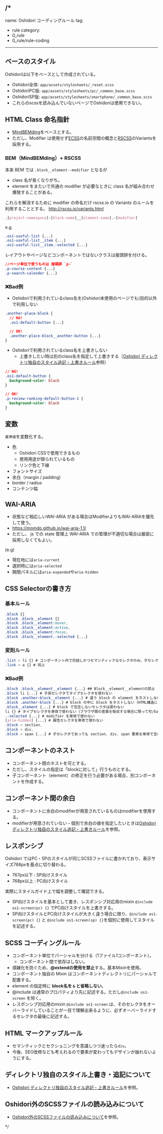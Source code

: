 /*
---
name: Oshidori コーディングルール
tag:
  - rule
category:
  - 0_rule
  - 0_rule/rule-coding
---

## ベースのスタイル

Oshidoriは以下をベースとして作成されている。

- Oshidori全体: `app/assets/stylesheets/_reset.scss`
- OshidoriPC版: `app/assets/stylesheets/pc/_common_base.scss`
- OshidoriSP版: `app/assets/stylesheets/smartphone/_common_base.scss`
- これらのscssを読み込んでいないページでOshidoriは使用できない。

## HTML Class 命名指針

- [MindBEMding](https://csswizardry.com/2013/01/mindbemding-getting-your-head-round-bem-syntax/)をベースとする。
- ただし、Modifier は使用せず[ECSS](http://ecss.io/)の名前空間の概念と[RSCSS](http://rscss.io/variants.html)のVariantsを採用する。

### BEM（MindBEMding）+ RSCSS

本来 BEM では `.block__element--modifier` となるが

- class 名が長くなりがち。
- element をまたいで共通の modifier が必要なときに class 名が組み合わせ爆発することがある。

これらを解消するために modifier の命名だけ rscss.io の Variants のルールを利用することとする。
http://rscss.io/variants.html

```css
.[project-namespace]-[block-name]__[element-name].-[modifier]
```

e.g.

```css
.os1-useful-list {...}
.os1-useful-list__item {...}
.os1-useful-list__item.-selected {...}
```

レイアウトやページなどコンポーネントではないクラスは接頭辞を付ける。

```css
//ページ単位で使うものは 接頭辞 `p-`
.p-course-content {...}
.p-search-calender {...}
```

### ❌Bad例
- Oshidoriで利用されているclass名を(Oshidori未使用のページでも)目的以外で利用しない

```css
.another-place-block {
  // NG!
  .os1-default-button {...}

  // OK!
  .another-place-block__another-button {...}
}
```

- Oshidoriで利用されているclass名を上書きしない
  - 上書きしたい時は別のclass名を指定して上書きする（[Oshidori ディレクトリ独自のスタイル追記・上書きルール](/styleguide/category/0_rule/rule-overwrite/index.html)参照）

```css
// NG!
.os1-default-button {
  background-color: black
}

// OK!
.p-review-ranking-default-button-1 {
  background-color: black
}
```

## 変数

`基準値`を変数化する。

- 色
  - Oshidori CSSで使用できるもの
  - 使用用途が限られているもの
  - リンク色と下線
- フォントサイズ
- 余白（margin / padding)
- border / radius
- コンテンツ幅

## WAI-ARIA

- 状態など相応しいWAI-ARIA がある場合はModifierよりもWAI-ARIAを優先して使う。
- https://momdo.github.io/wai-aria-1.1/
- ただし、 js での state 管理上 WAI-ARIA での管理が不適切な場合は厳密に採用しなくてもよい。

(e.g)
- 現在地には`aria-current`
- 選択時には`aria-selected`
- 開閉パネルには`aria-expanded`や`aria-hidden`


## CSS Selectorの書き方
### 基本ルール
``` css
.block {}
.block .block__element {}
.block .block__element:hover,
.block .block__element:active,
.block .block__element:focus,
.block .block__element.-selected {...}
```

### 変則ルール
``` css
.list > li {} # コンポーネント内で完結しかつセマンティックなセレクタのみ、子セレクタのみタイプセレクタを認める
.link > a {} # 同上
```

### ❌Bad例
``` css
.block .block__element__element {...} ## Block__element__elementの禁止
.block li {...} # 子孫セレクタでタイプセレクタを使わない
.block .another-block__element {...} # 違う block の element をネストしない
.block .another-block {...} # block の中に block をネストしない（HTML構造にCSSのネストを合わせる必要はない）
.block__element {...} # block で包含しないセレクタは使わない
li {} # タイプセレクタを単体で使わない（ブラウザ間の差異を吸収する場合に限って可/base.cssに記述すること）
.-selected {...} # modifier を単体で使わない
[aria-hidden] {...} # 属性セレクタを単体で使わない
.block > section,
.block > div,
.block > span {...} # 子セレクタであっても section, div, span 要素を単体で含むセレクタは使用しない
```

## コンポーネントのネスト

- コンポーネント間のネストを可とする。
- ただし、スタイルの指定は「blockに対して」行うものとする。
- 子コンポーネント（element）の修正を行う必要がある場合、別コンポーネントを作成する。

## コンポーネント間の余白

- コンポーネントに余白のmodifierが用意されているものはmodifierを使用する。
- modifierが用意されていない・個別で余白の値を指定したいときは[Oshidori ディレクトリ独自のスタイル追記・上書きルール](/styleguide/category/0_rule/rule-overwrite/index.html)を参照。

## レスポンシブ

Oshidori ではPC・SPのスタイルが同じSCSSファイルに書かれており、表示サイズ768pxを基点に切り替わる。

  - 767px以下 : SP向けスタイル
  - 768px以上 : PC向けスタイル

実際にスタイルガイド上で幅を調整して確認できる。

- SP向けスタイルを基本として書き、レスポンシブ対応用のmixin `@include os1-screen(pc) {}` でPC向けスタイルを上書きする。
- SP向けスタイルとPC向けスタイルが大きく違う場合に限り、`@include os1-screen(pc) {}` と `@include os1-screen(sp) {}`を個別に使用してスタイルを記述する。

## SCSS コーディングルール

- コンポーネント単位でパーシャルを分ける（1ファイル1コンポーネント）。
  - コンポーネント間で依存はしない。
- 煩雑化を防ぐため、**@extendの使用を禁止**する。基本Mixinを使用。
- コンポーネント独自の Mixin はコンポーネントディレクトリにパーシャルで配置する。
- element の指定時に **block名を `&` と省略しない**。
- @include は通常のプロパティより先に記述する。ただし`@include os1-screen` を除く。
- レスポンシブ対応用のmixin `@include os1-screen` は、そのセレクタをオーバーライドしていることが一目で理解出来るように、必ずオーバーライドするセレクタの最後に記述する。

## HTML マークアップルール

- セマンティックとセクショニングを意識しつつ迷ったら`div`。
- 今後、SEO改修なども考えれるので要素が変わってもデザインが崩れないようにする。

## ディレクトリ独自のスタイル上書き・追記について

- [Oshidori ディレクトリ独自のスタイル追記・上書きルール](/styleguide/category/0_rule/rule-overwrite/index.html)を参照。

## Oshidori外のSCSSファイルの読み込みについて

- [Oshidori外のSCSSファイルの読み込みについて](/styleguide/category/0_rule/rule-import-scss/index.html)を参照。

*/
